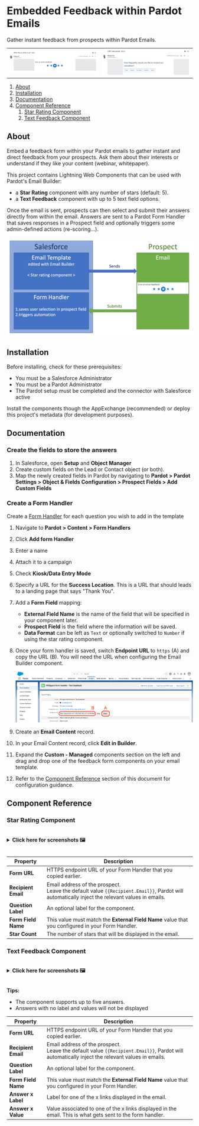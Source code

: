 # Embedded Feedback within Pardot Emails

Gather instant feedback from prospects within Pardot Emails.

<table>
   <tr>
      <td width="50%">
         <img src="gfx/starRating-email.png" alt="Star rating component in email"/>
      </td>
      <td>
         <img src="gfx/textFeedback-email.png" alt="Text feedback component in email"/>
      </td>
   </tr>
</table>

1. [About](#about)
1. [Installation](#installation)
1. [Documentation](#documentation)
1. [Component Reference](#component-reference)
   1. [Star Rating Component](#star-rating-component)
   1. [Text Feedback Component](#text-feedback-component)

## About

Embed a feedback form within your Pardot emails to gather instant and direct feedback from your prospects. Ask them about their interests or understand if they like your content (webinar, whitepaper).

This project contains Lightning Web Components that can be used with Pardot's Email Builder:

- a **Star Rating** component with any number of stars (default: 5).
- a **Text Feedback** component with up to 5 text field options.

Once the email is sent, prospects can then select and submit their answers directly from within the email. Answers are sent to a Pardot Form Handler that saves responses in a Prospect field and optionally triggers some admin-defined actions (re-scoring...).

![Architecture](gfx/architecture.jpg)

## Installation

Before installing, check for these prerequisites:

* You must be a Salesforce Administrator
* You must be a Pardot Administrator
* The Pardot setup must be completed and the connector with Salesforce active

Install the components though the AppExchange (recommended) or deploy this project's metadata (for development purposes).

## Documentation

### Create the fields to store the answers

1. In Salesforce, open **Setup** and **Object Manager**
2. Create custom fields on the Lead or Contact object (or both).
3. Map the newly created fields in Pardot by navigating to **Pardot > Pardot Settings > Object & Fields Configuration > Prospect Fields > Add Custom Fields**

### Create a Form Handler

Create a [Form Handler](https://help.salesforce.com/articleView?id=sf.pardot_form_handlers.htm&type=5) for each question you wish to add in the template

1. Navigate to **Pardot > Content > Form Handlers**
1. Click **Add form Handler**
1. Enter a name
1. Attach it to a campaign
1. Check **Kiosk/Data Entry Mode**
1. Specify a URL for the **Success Location**. This is a URL that should leads to a landing page that says "Thank You".
1. Add a **Form Field** mapping:
   - **External Field Name** is the name of the field that will be specified in your component later.
   - **Prospect Field** is the field where the information will be saved.
   - **Data Format** can be left as `Text` or optionally switched to `Number` if using the star rating component.

1. Once your form handler is saved, switch **Endpoint URL** to `https` (A) and copy the URL (B). You will need the URL when configuring the Email Builder component.

   ![Form Handler](gfx/form-handler.png)

1. Create an **Email Content** record.
1. In your Email Content record, click **Edit in Builder**.
1. Expand the **Custom - Managed** components section on the left and drag and drop one of the feedback form components on your email template.
1. Refer to the [Component Reference](#component-reference) section of this document for configuration guidance.

## Component Reference

### Star Rating Component

<br/>
<details><summary><b> Click here for screenshots 🖼</b></summary>
    <br/>
    <p><img src="gfx/starRating-email.png" alt="Star rating component in email"/></p>
    <p><img src="gfx/starRating-builder.png" alt="Star rating component in Email Builder"/></p>
</details>
<br/>

| Property            | Description                                                                                                                                       |
| ------------------- | ------------------------------------------------------------------------------------------------------------------------------------------------- |
| **Form URL**        | HTTPS endpoint URL of your Form Handler that you copied earlier.                                                                                  |
| **Recipient Email** | Email address of the prospect.<br/>Leave the default value `{{Recipient.Email}}`, Pardot will automatically inject the relevant values in emails. |
| **Question Label**  | An optional label for the component.                                                                                                              |
| **Form Field Name** | This value must match the **External Field Name** value that you configured in your Form Handler.                                                 |
| **Star Count**      | The number of stars that will be displayed in the email.                                                                                          |

### Text Feedback Component

<br/>
<details><summary><b> Click here for screenshots 🖼</b></summary>
    <br/>
    <p><img src="gfx/textFeedback-email.png" alt="Text feedback component in email"/></p>
    <p><img src="gfx/textFeedback-builder.png" alt="Text feedback component in Email Builder"/></p>
</details>
<br/>

**Tips:**

- The component supports up to five answers.
- Answers with no label and values will not be displayed

| Property            | Description                                                                                                                                       |
| ------------------- | ------------------------------------------------------------------------------------------------------------------------------------------------- |
| **Form URL**        | HTTPS endpoint URL of your Form Handler that you copied earlier.                                                                                  |
| **Recipient Email** | Email address of the prospect.<br/>Leave the default value `{{Recipient.Email}}`, Pardot will automatically inject the relevant values in emails. |
| **Question Label**  | An optional label for the component.                                                                                                              |
| **Form Field Name** | This value must match the **External Field Name** value that you configured in your Form Handler.                                                 |
| **Answer x Label**  | Label for one of the x links displayed in the email.                                                                                              |
| **Answer x Value**  | Value associated to one of the x links displayed in the email. This is what gets sent to the form handler.                                        |
